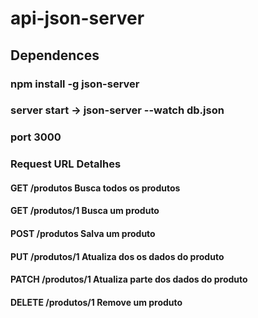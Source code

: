 # api-json-server
 
## Dependences 
### npm install -g json-server

### server start -> json-server --watch db.json
### port 3000

### Request	URL	Detalhes
#### GET	/produtos	Busca todos os produtos
#### GET	/produtos/1	Busca um produto
#### POST	/produtos	Salva um produto
#### PUT	/produtos/1	Atualiza dos os dados do produto
#### PATCH	/produtos/1	Atualiza parte dos dados do produto
#### DELETE	/produtos/1	Remove um produto
